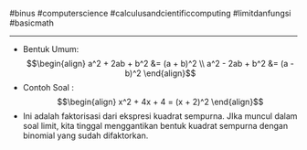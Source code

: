 #binus #computerscience #calculusandcientificcomputing #limitdanfungsi #basicmath 
___
- Bentuk Umum: $$\begin{align}
a^2 + 2ab + b^2 &= (a + b)^2  \\
a^2 - 2ab + b^2 &= (a - b)^2
\end{align}$$
- Contoh Soal : $$\begin{align}
x^2 + 4x + 4 = (x + 2)^2
\end{align}$$
- Ini adalah faktorisasi dari ekspresi kuadrat sempurna. JIka muncul dalam soal limit, kita tinggal menggantikan bentuk kuadrat sempurna dengan binomial yang sudah difaktorkan.